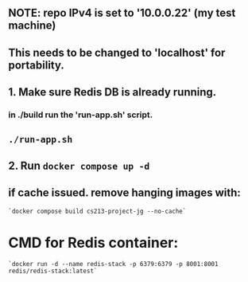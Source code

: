 ## NOTE: repo IPv4 is set to '10.0.0.22' (my test machine)
##       This needs to be changed to 'localhost' for portability.
## 1.  Make sure Redis DB is already running.
### in ./build run the 'run-app.sh' script.
## `./run-app.sh`

## 2.  Run `docker compose up -d` 

## if cache issued. remove hanging images with:
	`docker compose build cs213-project-jg --no-cache`

# CMD for Redis container:
	`docker run -d --name redis-stack -p 6379:6379 -p 8001:8001 redis/redis-stack:latest`
